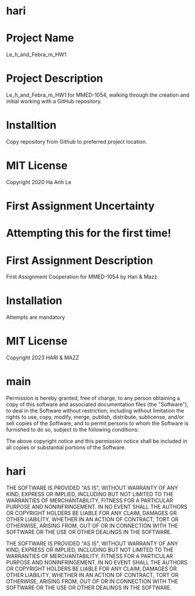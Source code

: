 # hari

# Project Name
Le_h_and_Febra_m_HW1

# Project Description
Le_h_and_Febra_m_HW1 for MMED-1054, walking through the creation and initial working with a GitHub repository.

# Installtion
Copy repository from Github to preferred project location.

# MIT License
Copyright 2020 Ha Anh Le 

# First Assignment Uncertainty

# Attempting this for the first time!

# First Assignment Description
First Assignment Cooperation for MMED-1054 by Hari & Mazz

# Installation
Attempts are mandatory

# MIT License 
Copyright 2023 HARI & MAZZ
# main

Permission is hereby granted, free of charge, to any person obtaining a copy of this software and associated documentation files (the "Software"), to deal in the Software without restriction, including without limitation the rights to use, copy, modify, merge, publish, distribute, sublicense, and/or sell copies of the Software, and to permit persons to whom the Software is furnished to do so, subject to the following conditions:

The above copyright notice and this permission notice shall be included in all copies or substantial portions of the Software.

# hari
THE SOFTWARE IS PROVIDED "AS IS", WITHOUT WARRANTY OF ANY KIND, EXPRESS OR IMPLIED, INCLUDING BUT NOT LIMITED TO THE WARRANTIES OF MERCHANTABILITY, FITNESS FOR A PARTICULAR PURPOSE AND NONINFRINGEMENT. IN NO EVENT SHALL THE AUTHORS OR COPYRIGHT HOLDERS BE LIABLE FOR ANY CLAIM, DAMAGES OR OTHER LIABILITY, WHETHER IN AN ACTION OF CONTRACT, TORT OR OTHERWISE, ARISING FROM, OUT OF OR IN CONNECTION WITH THE SOFTWARE OR THE USE OR OTHER DEALINGS IN THE SOFTWARE.

THE SOFTWARE IS PROVIDED "AS IS", WITHOUT WARRANTY OF ANY KIND, EXPRESS OR IMPLIED, INCLUDING BUT NOT LIMITED TO THE WARRANTIES OF MERCHANTABILITY, FITNESS FOR A PARTICULAR PURPOSE AND NONINFRINGEMENT. IN NO EVENT SHALL THE AUTHORS OR COPYRIGHT HOLDERS BE LIABLE FOR ANY CLAIM, DAMAGES OR OTHER LIABILITY, WHETHER IN AN ACTION OF CONTRACT, TORT OR OTHERWISE, ARISING FROM, OUT OF OR IN CONNECTION WITH THE SOFTWARE OR THE USE OR OTHER DEALINGS IN THE SOFTWARE.


